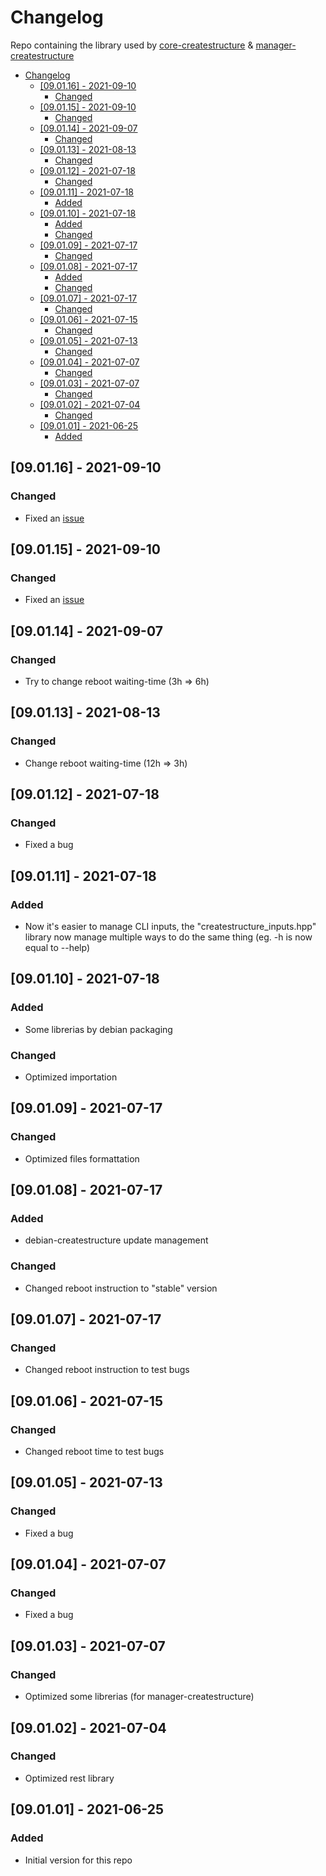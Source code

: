 # Changelog
Repo containing the library used by [core-createstructure](https://github.com/createstructure/core-createstructure) & [manager-createstructure](https://github.com/createstructure/manager-createstructure)

- [Changelog](#changelog)
  - [[09.01.16] - 2021-09-10](#090116---2021-09-10)
    - [Changed](#changed)
  - [[09.01.15] - 2021-09-10](#090115---2021-09-10)
    - [Changed](#changed-1)
  - [[09.01.14] - 2021-09-07](#090114---2021-09-07)
    - [Changed](#changed-2)
  - [[09.01.13] - 2021-08-13](#090113---2021-08-13)
    - [Changed](#changed-3)
  - [[09.01.12] - 2021-07-18](#090112---2021-07-18)
    - [Changed](#changed-4)
  - [[09.01.11] - 2021-07-18](#090111---2021-07-18)
    - [Added](#added)
  - [[09.01.10] - 2021-07-18](#090110---2021-07-18)
    - [Added](#added-1)
    - [Changed](#changed-5)
  - [[09.01.09] - 2021-07-17](#090109---2021-07-17)
    - [Changed](#changed-6)
  - [[09.01.08] - 2021-07-17](#090108---2021-07-17)
    - [Added](#added-2)
    - [Changed](#changed-7)
  - [[09.01.07] - 2021-07-17](#090107---2021-07-17)
    - [Changed](#changed-8)
  - [[09.01.06] - 2021-07-15](#090106---2021-07-15)
    - [Changed](#changed-9)
  - [[09.01.05] - 2021-07-13](#090105---2021-07-13)
    - [Changed](#changed-10)
  - [[09.01.04] - 2021-07-07](#090104---2021-07-07)
    - [Changed](#changed-11)
  - [[09.01.03] - 2021-07-07](#090103---2021-07-07)
    - [Changed](#changed-12)
  - [[09.01.02] - 2021-07-04](#090102---2021-07-04)
    - [Changed](#changed-13)
  - [[09.01.01] - 2021-06-25](#090101---2021-06-25)
    - [Added](#added-3)

## [09.01.16] - 2021-09-10
### Changed
- Fixed an [issue](https://github.com/createstructure/libraries-createstructure/issues/2)

## [09.01.15] - 2021-09-10
### Changed
- Fixed an [issue](https://github.com/createstructure/libraries-createstructure/issues/1)

## [09.01.14] - 2021-09-07
### Changed
- Try to change reboot waiting-time (3h => 6h)

## [09.01.13] - 2021-08-13
### Changed
- Change reboot waiting-time (12h => 3h)

## [09.01.12] - 2021-07-18
### Changed
- Fixed a bug

## [09.01.11] - 2021-07-18
### Added
- Now it's easier to manage CLI inputs, the "createstructure_inputs.hpp" library now manage multiple ways to do the same thing (eg. -h is now equal to --help)

## [09.01.10] - 2021-07-18
### Added
- Some librerias by debian packaging
### Changed
- Optimized importation

## [09.01.09] - 2021-07-17
### Changed
- Optimized files formattation

## [09.01.08] - 2021-07-17
### Added
- debian-createstructure update management
### Changed
- Changed reboot instruction to "stable" version

## [09.01.07] - 2021-07-17
### Changed
- Changed reboot instruction to test bugs

## [09.01.06] - 2021-07-15
### Changed
- Changed reboot time to test bugs

## [09.01.05] - 2021-07-13
### Changed
- Fixed a bug

## [09.01.04] - 2021-07-07
### Changed
- Fixed a bug

## [09.01.03] - 2021-07-07
### Changed
- Optimized some librerias (for manager-createstructure)

## [09.01.02] - 2021-07-04
### Changed
- Optimized rest library

## [09.01.01] - 2021-06-25
### Added
- Initial version for this repo
